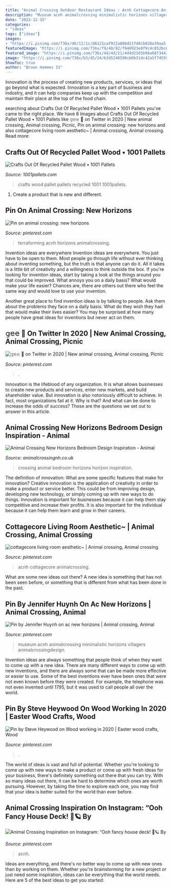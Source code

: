 ```yaml
---
title: "Animal Crossing Outdoor Restaurant Ideas : Acnh Cottagecore Animalcrossing"
description: "Museum acnh animalcrossing minimalistic horizons villagers animalcrossingdesign"
date: "2022-12-15"
categories:
- "ideas"
tags: ["ideas"]
images:
- "https://i.pinimg.com/736x/d6/12/1c/d6121caf922a806d21fd8cb028e39aa5.jpg"
featuredImage: "https://i.pinimg.com/736x/f9/40/92/f940923e0f9c4c852bc65ab75d75c8ed.jpg"
featured_image: "https://i.pinimg.com/736x/4d/4d/21/4d4d2165b96a68f3442baeac6113dde6.jpg"
image: "https://i.pinimg.com/736x/b3/d5/24/b3d5240590cb0b31dc42a5f74559480d.jpg"
ShowToc: true
author: "Brown Hammes IV"
---
```



Innovation is the process of creating new products, services, or ideas that go beyond what is expected. Innovation is a key part of business and industry, and it can help companies keep up with the competition and maintain their place at the top of the food chain.

	

		
searching about Crafts Out Of Recycled Pallet Wood • 1001 Pallets you've came to the right place. We have 8 Images about Crafts Out Of Recycled Pallet Wood • 1001 Pallets like 𝚐𝚎𝚎 🌿 on Twitter in 2020 | New animal crossing, Animal crossing, Picnic, Pin on animal crossing: new horizons and also cottagecore living room aesthetic~ | Animal crossing, Animal crossing. Read more:
		
    
## Crafts Out Of Recycled Pallet Wood • 1001 Pallets

<img loading=lazy src="https://www.1001pallets.com/wp-content/uploads/2016/02/1001pallets.com-crafts-out-of-recycled-pallet-wood-2.jpg" onerror="this.onerror=null;this.src='https://tse3.mm.bing.net/th?id=OIP.wf9D2yrKADrc8aB_-KEuswHaGv&amp;pid=15.1';" alt="Crafts Out Of Recycled Pallet Wood • 1001 Pallets">

_Source: 1001pallets.com_

>crafts wood pallet pallets recycled 1001 1001pallets. 

	

1. Create a product that is new and different.

    
## Pin On Animal Crossing: New Horizons

<img loading=lazy src="https://i.pinimg.com/736x/ad/c7/6c/adc76c36d60fcf1deb722036a976ffba.jpg" onerror="this.onerror=null;this.src='https://tse4.mm.bing.net/th?id=OIP.wMVYKM2zNcD9LHWk_P_NjQHaEK&amp;pid=15.1';" alt="Pin on animal crossing: new horizons">

_Source: pinterest.com_

>terraforming acnh horizons animalcrossing. 

	

Invention ideas are everywhere
Invention ideas are everywhere. You just have to be open to them. Most people go through life without ever thinking about inventing something, but the truth is that anyone can do it. All it takes is a little bit of creativity and a willingness to think outside the box.
If you're looking for invention ideas, start by taking a look at the things around you that could be improved. What annoys you on a daily basis? What would make your life easier? Chances are, there are others out there who feel the same way and would love to use your invention.

Another great place to find invention ideas is by talking to people. Ask them about the problems they face on a daily basis. What do they wish they had that would make their lives easier? You may be surprised at how many people have great ideas for inventions but never act on them.

    
## 𝚐𝚎𝚎 🌿 On Twitter In 2020 | New Animal Crossing, Animal Crossing, Picnic

<img loading=lazy src="https://i.pinimg.com/736x/d6/12/1c/d6121caf922a806d21fd8cb028e39aa5.jpg" onerror="this.onerror=null;this.src='https://tse4.mm.bing.net/th?id=OIP.RjWqM9gDJF4lFE6wiwYeeQHaEK&amp;pid=15.1';" alt="𝚐𝚎𝚎 🌿 on Twitter in 2020 | New animal crossing, Animal crossing, Picnic">

_Source: pinterest.com_

>. 

	

Innovation is the lifeblood of any organization. It is what allows businesses to create new products and services, enter new markets, and build shareholder value. But innovation is also notoriously difficult to achieve. In fact, most organizations fail at it. Why is that? And what can be done to increase the odds of success? Those are the questions we set out to answer in this article.

    
## Animal Crossing New Horizons Bedroom Design Inspiration - Animal

<img loading=lazy src="https://animalcrossingnh.co.uk/wp-content/uploads/2020/08/Animal-Crossing-New-Horizon-Bedroom-Ideas4.jpeg" onerror="this.onerror=null;this.src='https://tse2.mm.bing.net/th?id=OIP.2s80oT2dxU7L4pm4xZIdoAHaEK&amp;pid=15.1';" alt="Animal Crossing New Horizons Bedroom Design Inspiration - Animal">

_Source: animalcrossingnh.co.uk_

>crossing animal bedroom horizons horizon inspiration. 

	

The definition of innovation: What are some specific features that make for innovation?
Creative innovation is the application of creativity in order to make a product or service better. This could be from improving design, developing new technology, or simply coming up with new ways to do things. Innovation is important for businesses because it can help them stay competitive and increase their profits. It is also important for the individual because it can help them learn and grow in their careers.

    
## Cottagecore Living Room Aesthetic~ | Animal Crossing, Animal Crossing

<img loading=lazy src="https://i.pinimg.com/736x/f9/40/92/f940923e0f9c4c852bc65ab75d75c8ed.jpg" onerror="this.onerror=null;this.src='https://tse3.mm.bing.net/th?id=OIP.Nh_zSj1jqqPFZRjh2cWzXwHaEK&amp;pid=15.1';" alt="cottagecore living room aesthetic~ | Animal crossing, Animal crossing">

_Source: pinterest.com_

>acnh cottagecore animalcrossing. 

	

What are some new ideas out there?
A new idea is something that has not been seen before, or something that is different from what has been done in the past.

    
## Pin By Jennifer Huynh On Ac New Horizons | Animal Crossing, Animal

<img loading=lazy src="https://i.pinimg.com/736x/76/ff/7b/76ff7b48c28f67cb7638c9554ac93bba.jpg" onerror="this.onerror=null;this.src='https://tse3.mm.bing.net/th?id=OIP.mAZVD1IuVmgs09Zz9o8abwHaEK&amp;pid=15.1';" alt="Pin by Jennifer Huynh on ac new horizons | Animal crossing, Animal">

_Source: pinterest.com_

>museum acnh animalcrossing minimalistic horizons villagers animalcrossingdesign. 

	

Invention ideas are always something that people think of when they want to come up with a new idea. There are many different ways to come up with new inventions, and there are always some that can be made more effective or easier to use. Some of the best inventions ever have been ones that were not even known before they were created. For example, the telephone was not even invented until 1795, but it was used to call people all over the world.

    
## Pin By Steve Heywood On Wood Working In 2020 | Easter Wood Crafts, Wood

<img loading=lazy src="https://i.pinimg.com/736x/4d/4d/21/4d4d2165b96a68f3442baeac6113dde6.jpg" onerror="this.onerror=null;this.src='https://tse2.mm.bing.net/th?id=OIP.j-c0fl9koA2O1fX8KSDr5QHaJ6&amp;pid=15.1';" alt="Pin by Steve Heywood on Wood working in 2020 | Easter wood crafts, Wood">

_Source: pinterest.com_

>. 

	

The world of ideas is vast and full of potential. Whether you're looking to come up with new ways to make a product or come up with fresh ideas for your business, there's definitely something out there that you can try. With so many ideas out there, it can be hard to determine which ones are worth pursuing. However, by taking the time to explore each one, you may find that your idea is better suited for the world than ever before.

    
## Animal Crossing Inspiration On Instagram: “Ooh Fancy House Deck! 🍷🪐 By

<img loading=lazy src="https://i.pinimg.com/736x/b3/d5/24/b3d5240590cb0b31dc42a5f74559480d.jpg" onerror="this.onerror=null;this.src='https://tse1.mm.bing.net/th?id=OIP.BzpXJGhle5QNFoLuKRSypQHaEK&amp;pid=15.1';" alt="Animal Crossing Inspiration on Instagram: “Ooh fancy house deck! 🍷🪐 By">

_Source: pinterest.com_

>acnh. 

	

Ideas are everything, and there's no better way to come up with new ones than by working on them. Whether you're brainstorming for a new project or just need some inspiration, ideas can be everything that the world needs. Here are 5 of the best ideas to get you started: 

